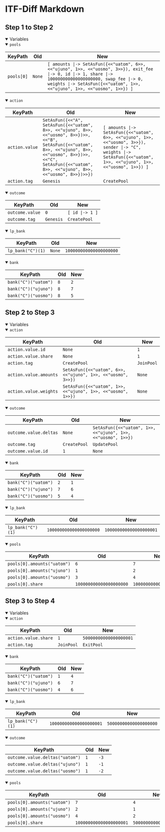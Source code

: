 # ITF-Diff Markdown

## Step 1 to Step 2

<details open>

<summary>Variables</summary>

<details open>

<summary><code>pools</code></summary>


|KeyPath|Old|New|
|-|-|-|
|`pools[0]`|`None`|`[ amounts \|-> SetAsFun({<<"uatom", 6>>, <<"ujuno", 1>>, <<"uosmo", 3>>}), exit_fee \|-> 0, id \|-> 1, share \|-> 100000000000000000000, swap_fee \|-> 0, weights \|-> SetAsFun({<<"uatom", 1>>, <<"ujuno", 1>>, <<"uosmo", 1>>}) ]`|

</details>
<details open>

<summary><code>action</code></summary>


|KeyPath|Old|New|
|-|-|-|
|`action.value`|`SetAsFun({<<"A", SetAsFun({<<"uatom", 8>>, <<"ujuno", 8>>, <<"uosmo", 8>>})>>, <<"B", SetAsFun({<<"uatom", 8>>, <<"ujuno", 8>>, <<"uosmo", 8>>})>>, <<"C", SetAsFun({<<"uatom", 8>>, <<"ujuno", 8>>, <<"uosmo", 8>>})>>})`|`[ amounts \|-> SetAsFun({<<"uatom", 6>>, <<"ujuno", 1>>, <<"uosmo", 3>>}), sender \|-> "C", weights \|-> SetAsFun({<<"uatom", 1>>, <<"ujuno", 1>>, <<"uosmo", 1>>}) ]`|
|`action.tag`|`Genesis`|`CreatePool`|

</details>
<details open>

<summary><code>outcome</code></summary>


|KeyPath|Old|New|
|-|-|-|
|`outcome.value`|`0`|`[ id \|-> 1 ]`|
|`outcome.tag`|`Genesis`|`CreatePool`|

</details>
<details open>

<summary><code>lp_bank</code></summary>


|KeyPath|Old|New|
|-|-|-|
|`lp_bank("C")(1)`|`None`|`100000000000000000000`|

</details>
<details open>

<summary><code>bank</code></summary>


|KeyPath|Old|New|
|-|-|-|
|`bank("C")("uatom")`|`8`|`2`|
|`bank("C")("ujuno")`|`8`|`7`|
|`bank("C")("uosmo")`|`8`|`5`|

</details>

</details>

## Step 2 to Step 3

<details open>

<summary>Variables</summary>

<details open>

<summary><code>action</code></summary>


|KeyPath|Old|New|
|-|-|-|
|`action.value.id`|`None`|`1`|
|`action.value.share`|`None`|`1`|
|`action.tag`|`CreatePool`|`JoinPool`|
|`action.value.amounts`|`SetAsFun({<<"uatom", 6>>, <<"ujuno", 1>>, <<"uosmo", 3>>})`|`None`|
|`action.value.weights`|`SetAsFun({<<"uatom", 1>>, <<"ujuno", 1>>, <<"uosmo", 1>>})`|`None`|

</details>
<details open>

<summary><code>outcome</code></summary>


|KeyPath|Old|New|
|-|-|-|
|`outcome.value.deltas`|`None`|`SetAsFun({<<"uatom", 1>>, <<"ujuno", 1>>, <<"uosmo", 1>>})`|
|`outcome.tag`|`CreatePool`|`UpdatePool`|
|`outcome.value.id`|`1`|`None`|

</details>
<details open>

<summary><code>bank</code></summary>


|KeyPath|Old|New|
|-|-|-|
|`bank("C")("uatom")`|`2`|`1`|
|`bank("C")("ujuno")`|`7`|`6`|
|`bank("C")("uosmo")`|`5`|`4`|

</details>
<details open>

<summary><code>lp_bank</code></summary>


|KeyPath|Old|New|
|-|-|-|
|`lp_bank("C")(1)`|`100000000000000000000`|`100000000000000000001`|

</details>
<details open>

<summary><code>pools</code></summary>


|KeyPath|Old|New|
|-|-|-|
|`pools[0].amounts("uatom")`|`6`|`7`|
|`pools[0].amounts("ujuno")`|`1`|`2`|
|`pools[0].amounts("uosmo")`|`3`|`4`|
|`pools[0].share`|`100000000000000000000`|`100000000000000000001`|

</details>

</details>

## Step 3 to Step 4

<details open>

<summary>Variables</summary>

<details open>

<summary><code>action</code></summary>


|KeyPath|Old|New|
|-|-|-|
|`action.value.share`|`1`|`50000000000000000001`|
|`action.tag`|`JoinPool`|`ExitPool`|

</details>
<details open>

<summary><code>bank</code></summary>


|KeyPath|Old|New|
|-|-|-|
|`bank("C")("uatom")`|`1`|`4`|
|`bank("C")("ujuno")`|`6`|`7`|
|`bank("C")("uosmo")`|`4`|`6`|

</details>
<details open>

<summary><code>lp_bank</code></summary>


|KeyPath|Old|New|
|-|-|-|
|`lp_bank("C")(1)`|`100000000000000000001`|`50000000000000000000`|

</details>
<details open>

<summary><code>outcome</code></summary>


|KeyPath|Old|New|
|-|-|-|
|`outcome.value.deltas("uatom")`|`1`|`-3`|
|`outcome.value.deltas("ujuno")`|`1`|`-1`|
|`outcome.value.deltas("uosmo")`|`1`|`-2`|

</details>
<details open>

<summary><code>pools</code></summary>


|KeyPath|Old|New|
|-|-|-|
|`pools[0].amounts("uatom")`|`7`|`4`|
|`pools[0].amounts("ujuno")`|`2`|`1`|
|`pools[0].amounts("uosmo")`|`4`|`2`|
|`pools[0].share`|`100000000000000000001`|`50000000000000000000`|

</details>

</details>

